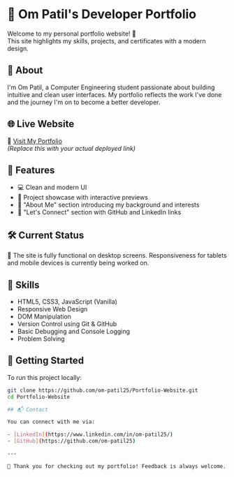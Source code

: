 # 💼 Om Patil's Developer Portfolio

Welcome to my personal portfolio website! 🚀  
This site highlights my skills, projects, and certificates with a modern design.

## 💼 About

I'm Om Patil, a Computer Engineering student passionate about building intuitive and clean user interfaces. My portfolio reflects the work I've done and the journey I'm on to become a better developer.

## 🌐 Live Website

🔗 [Visit My Portfolio](https://om-patil25.github.io/Portfolio-Website/)  
*(Replace this with your actual deployed link)*

## 📁 Features

- 💻 Clean and modern UI
- 🎯 Project showcase with interactive previews
- 🧠 "About Me" section introducing my background and interests
- 🔗 "Let's Connect" section with GitHub and LinkedIn links

## 🛠️ Current Status

🚧 The site is fully functional on desktop screens. Responsiveness for tablets and mobile devices is currently being worked on.

## 🧠 Skills

- HTML5, CSS3, JavaScript (Vanilla)
- Responsive Web Design
- DOM Manipulation
- Version Control using Git & GitHub
- Basic Debugging and Console Logging
- Problem Solving

## 🚀 Getting Started

To run this project locally:

```bash
git clone https://github.com/om-patil25/Portfolio-Website.git
cd Portfolio-Website

## 📬 Contact

You can connect with me via:

- [LinkedIn](https://www.linkedin.com/in/om-patil25/)
- [GitHub](https://github.com/om-patil25)

---

🖤 Thank you for checking out my portfolio! Feedback is always welcome.